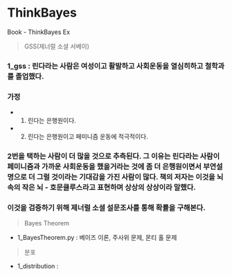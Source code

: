 # ThinkBayes
Book - ThinkBayes Ex

> GSS(제너럴 소셜 서베이)
### 1_gss : 린다라는 사람은 여성이고 활발하고 사회운동을 열심히하고 철학과를 졸업했다. 
### 가정
- 1. 린다는 은행원이다.
- 2. 린다는 은행원이고 페미니즘 운동에 적극적이다.

### 2번을 택하는 사람이 더 많을 것으로 추측된다. 그 이유는 린다라는 사람이 페미니즘과 가까운 사회운동을 했을거라는 것에 좀 더 은행원이면서 부연설명으로 더 그럴 것이라는 기대감을 가진 사람이 많다. 책의 저자는 이것을 뇌속의 작은 뇌 - 호문클루스라고 표현하며 상상의 상상이라 말했다.

### 이것을 검증하기 위해 제너럴 소셜 설문조사를 통해 확률을 구해본다.

> Bayes Theorem
- 1_BayesTheorem.py : 베이즈 이론, 주사위 문제, 몬티 홀 문제
 
> 분포
- 1_distribution : 